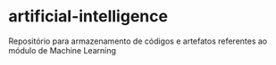# artificial-intelligence
Repositório para armazenamento de códigos e artefatos referentes ao módulo de Machine Learning
